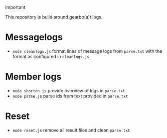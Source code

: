 > [!IMPORTANT]  
> This repository is build around gearbo(a)t logs.

# Messagelogs

- `node cleanlogs.js` format lines of message logs from `parse.txt` with the format as configured in `cleanlogs.js`

# Member logs

- `node shorten.js` provide overview of logs in `parse.txt`
- `node parse.js` parse ids from text provided in `parse.txt`

# Reset

- `node reset.js` remove all result files and clean `parse.txt`
